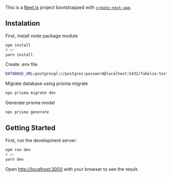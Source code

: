 This is a [Next.js](https://nextjs.org/) project bootstrapped with [`create-next-app`](https://github.com/vercel/next.js/tree/canary/packages/create-next-app).

## Instalation
First, install node package module
```bash
npm install
# or
yarn install
```

Create .env file
```bash
DATABASE_URL=postgresql://postgres:password@localhost:5432/fabelio-test?schema=public
```
Migrate database using prisma migrate
```bash
npx prisma migrate dev
```
Generate prisma model
```bash
npx prisma generate
```

## Getting Started

First, run the development server:

```bash
npm run dev
# or
yarn dev
```

Open [http://localhost:3000](http://localhost:3000) with your browser to see the result.
